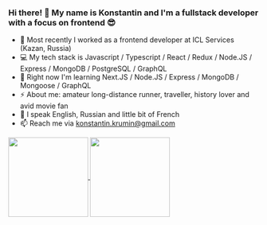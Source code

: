 ### Hi there! 👋 My name is Konstantin and I'm a fullstack developer with a focus on frontend :sunglasses:

- :briefcase: Most recently I worked as a frontend developer at ICL Services (Kazan, Russia)
- :computer: My tech stack is Javascript / Typescript / React / Redux / Node.JS / Express / MongoDB / PostgreSQL / GraphQL
- 🔭 Right now I'm learning  Next.JS / Node.JS / Express / MongoDB / Mongoose / GraphQL
- ⚡ About me: amateur long-distance runner, traveller, history lover and avid movie fan
- :speech_balloon: I speak English, Russian and little bit of French
- 📫 Reach me via konstantin.krumin@gmail.com

<a href="https://github.com/anuraghazra/github-readme-stats">
  <img align="center" height="160" src="https://github-readme-stats.vercel.app/api?username=konstantinkrumin" />
</a>
<a href="https://github.com/anuraghazra/github-readme-stats">
  <img align="center" height="160" src="https://github-readme-stats.vercel.app/api/top-langs/?username=konstantinkrumin&langs_count=10&layout=compact" />
</a>
